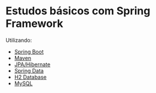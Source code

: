 # Estudos básicos com Spring Framework

Utilizando:
<ul>
  <li>
    <a href="https://projects.spring.io/spring-boot/" rel="nofollow">Spring Boot</a>
  </li>
  <li>
    <a href="https://maven.apache.org/" rel="nofollow">Maven</a>
  </li>
  <li>
    <a href="http://hibernate.org" rel="nofollow">JPA/Hibernate</a>
  </li>
  <li>
    <a href="http://projects.spring.io/spring-data/" rel="nofollow">Spring Data</a>
  </li>
  <li>
    <a href="http://www.h2database.com/html/main.html" rel="nofollow">H2 Database</a>
  </li>
  <li>
    <a href="https://www.mysql.com/" rel="nofollow">MySQL</a>
  </li>
</ul>
